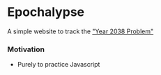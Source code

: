 # Epochalypse
A simple website to track the ["Year 2038 Problem"](https://en.wikipedia.org/wiki/Year_2038_problem)

### Motivation
- Purely to practice Javascript